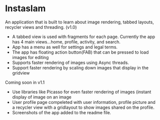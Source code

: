 # Instaslam
An application that is built to learn about image rendering, tabbed layouts, recycler views and threading. (v1.0)
- A tabbed view is used with fragments for each page. Currently the app has 4 main views...home, profile, activity, and search.
- App has a menu as well for settings and legal terms.
- The app has floating action button(FAB) that can be pressed to load images for editing
- Supports faster rendering of images using Async threads.
- Support faster rendering by scaling down images that display in the gridview

Coming soon in v1.1
- Use libraries like Picasso for even faster rendering of images (instant display of image on an image
- User profile page compeleted with user information, profile picture and a recycler view with a gridlayout to show images shared on the      profile.
- Screenshots of the app added to the readme file.
